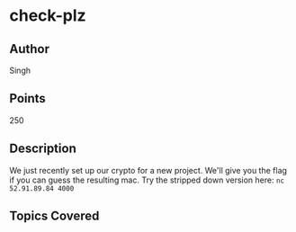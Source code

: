 # check-plz

## Author
Singh
## Points
250
## Description
We just recently set up our crypto for a new project. We'll give you the flag if you can guess the resulting mac. Try the stripped down version here:
`nc 52.91.89.84 4000`
## Topics Covered

